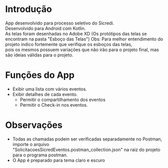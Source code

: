 # Introdução

<p>
  App desenvolvido para processo seletivo do Sicredi.<br>
  Desenvolvido para Android com Kotlin.<br>
  As telas foram desenhadas no Adobe XD (Os protótipos das telas se encontram na pasta "Esboço das Telas") 
    Obs: Para melhor entendimento do projeto indico fortemente que verifique os esboços das telas, <br>
    pois os mesmos possuem variações que não irão para o projeto final, mas são ideias válidas para o projeto.
</p>

# Funções do App

* Exibir uma lista com vários eventos.
* Exibir detalhes de cada evento.
  * Permitir o compartilhamento dos eventos
  * Permitir o Check-in nos eventos.

# Observações

* Todas as chamadas podem ser verificadas separadamente no Postman, importe o arquivo <br>
"SolicitacoesSicredEventos.postman_collection.json" na raiz do projeto para o programa postman.
* O App é preparado para tema claro e escuro